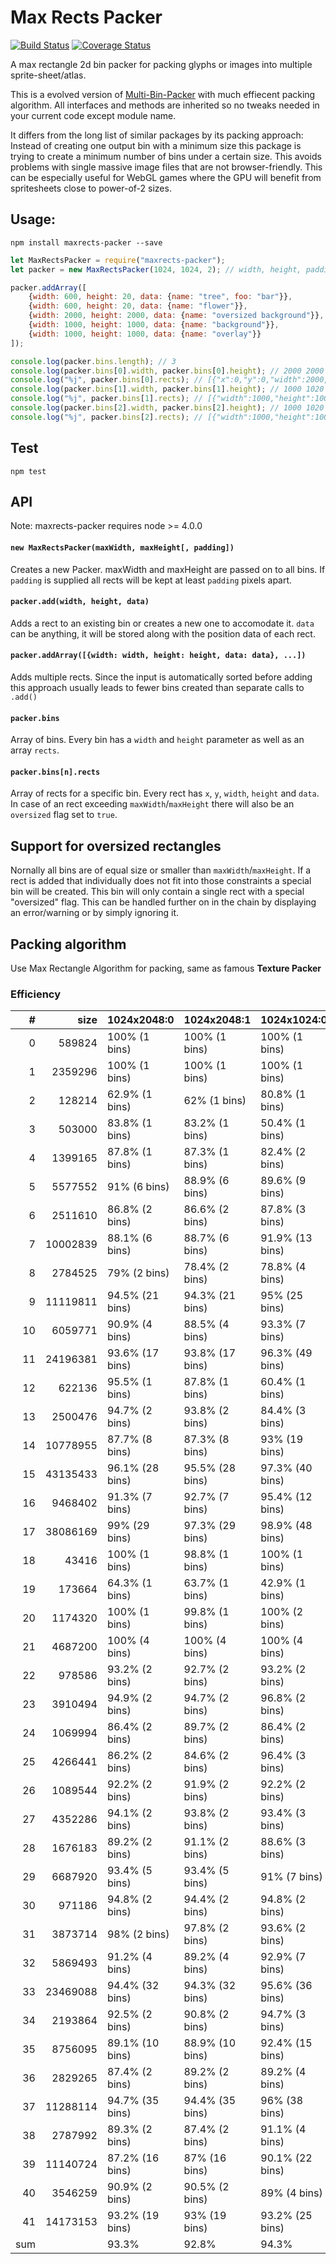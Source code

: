# Max Rects Packer
[![Build Status](https://travis-ci.org/soimy/maxrects-packer.svg?branch=master)](https://travis-ci.org/soimy/maxrects-packer)
[![Coverage Status](https://coveralls.io/repos/github/soimy/maxrects-packer/badge.svg?branch=master)](https://coveralls.io/github/soimy/maxrects-packer?branch=master)

A max rectangle 2d bin packer for packing glyphs or images into multiple sprite-sheet/atlas.

This is a evolved version of [Multi-Bin-Packer](https://github.com/marekventur/multi-bin-packer) with much effiecent packing algorithm. All interfaces and methods are inherited so no tweaks needed in your current code except module name.

It differs from the long list of similar packages by its packing approach: Instead of creating one output bin with a minimum size this package is trying to create a minimum number of bins under a certain size. This avoids problems with single massive image files that are not browser-friendly. This can be especially useful for WebGL games where the GPU will benefit from spritesheets close to power-of-2 sizes.

## Usage:
```
npm install maxrects-packer --save
```

```javascript
let MaxRectsPacker = require("maxrects-packer");
let packer = new MaxRectsPacker(1024, 1024, 2); // width, height, padding

packer.addArray([
    {width: 600, height: 20, data: {name: "tree", foo: "bar"}},
    {width: 600, height: 20, data: {name: "flower"}},
    {width: 2000, height: 2000, data: {name: "oversized background"}},
    {width: 1000, height: 1000, data: {name: "background"}},
    {width: 1000, height: 1000, data: {name: "overlay"}}
]);

console.log(packer.bins.length); // 3
console.log(packer.bins[0].width, packer.bins[0].height); // 2000 2000
console.log("%j", packer.bins[0].rects); // [{"x":0,"y":0,"width":2000,"height":2000,"data":{"name":"oversized background"},"oversized":true}]
console.log(packer.bins[1].width, packer.bins[1].height); // 1000 1020
console.log("%j", packer.bins[1].rects); // [{"width":1000,"height":1000,"x":0,"y":0,"data":{"name":"background"}},{"width":600,"height":20,"x":0,"y":1000,"data":{"name":"tree","foo":"bar"}}]
console.log(packer.bins[2].width, packer.bins[2].height); // 1000 1020
console.log("%j", packer.bins[2].rects); // [{"width":1000,"height":1000,"x":0,"y":0,"data":{"name":"overlay"}},{"width":600,"height":20,"x":0,"y":1000,"data":{"name":"flower"}}]
```

## Test
```
npm test
```

## API

Note: maxrects-packer requires node >= 4.0.0

#### ```new MaxRectsPacker(maxWidth, maxHeight[, padding])```
Creates a new Packer. maxWidth and maxHeight are passed on to all bins. If ```padding``` is supplied all rects will be kept at least ```padding``` pixels apart.

#### ```packer.add(width, height, data)```
Adds a rect to an existing bin or creates a new one to accomodate it. ```data``` can be anything, it will be stored along with the position data of each rect.

#### ```packer.addArray([{width: width, height: height, data: data}, ...])```
Adds multiple rects. Since the input is automatically sorted before adding this approach usually leads to fewer bins created than separate calls to ```.add()```

#### ```packer.bins```
Array of bins. Every bin has a ```width``` and ```height``` parameter as well as an array ```rects```.

#### ```packer.bins[n].rects```
Array of rects for a specific bin. Every rect has ```x```, ```y```, ```width```, ```height``` and ```data```. In case of an rect exceeding ```maxWidth```/```maxHeight``` there will also be an ```oversized``` flag set to ```true```.

## Support for oversized rectangles
Nornally all bins are of equal size or smaller than ```maxWidth```/```maxHeight```. If a rect is added that individually does not fit into those constraints a special bin will be created. This bin will only contain a single rect with a special "oversized" flag. This can be handled further on in the chain by displaying an error/warning or by simply ignoring it.

## Packing algorithm
Use Max Rectangle Algorithm for packing, same as famous **Texture Packer**
  
### Efficiency

|  #  |   size   |   1024x2048:0   |   1024x2048:1   |   1024x1024:0   |   1024x1024:1   |   2048:2048:1   |
| ---:| ---:     | :---            | :---            | :---            | :---            | :---            |
|   0 |   589824 | 100% (1 bins)   | 100% (1 bins)   | 100% (1 bins)   | 100% (1 bins)   | 100% (1 bins)   |
|   1 |  2359296 | 100% (1 bins)   | 100% (1 bins)   | 100% (1 bins)   | 100% (1 bins)   | 100% (1 bins)   |
|   2 |   128214 | 62.9% (1 bins)  | 62% (1 bins)    | 80.8% (1 bins)  | 79.6% (1 bins)  | 79.6% (1 bins)  |
|   3 |   503000 | 83.8% (1 bins)  | 83.2% (1 bins)  | 50.4% (1 bins)  | 49.9% (1 bins)  | 80.3% (1 bins)  |
|   4 |  1399165 | 87.8% (1 bins)  | 87.3% (1 bins)  | 82.4% (2 bins)  | 81.1% (2 bins)  | 72.2% (1 bins)  |
|   5 |  5577552 | 91% (6 bins)    | 88.9% (6 bins)  | 89.6% (9 bins)  | 88.8% (9 bins)  | 84.3% (2 bins)  |
|   6 |  2511610 | 86.8% (2 bins)  | 86.6% (2 bins)  | 87.8% (3 bins)  | 87.2% (3 bins)  | 80% (1 bins)    |
|   7 | 10002839 | 88.1% (6 bins)  | 88.7% (6 bins)  | 91.9% (13 bins) | 91.7% (13 bins) | 86.8% (3 bins)  |
|   8 |  2784525 | 79% (2 bins)    | 78.4% (2 bins)  | 78.8% (4 bins)  | 80.7% (4 bins)  | 82.6% (1 bins)  |
|   9 | 11119811 | 94.5% (21 bins) | 94.3% (21 bins) | 95% (25 bins)   | 95% (25 bins)   | 79.5% (4 bins)  |
|  10 |  6059771 | 90.9% (4 bins)  | 88.5% (4 bins)  | 93.3% (7 bins)  | 94.9% (7 bins)  | 90.6% (2 bins)  |
|  11 | 24196381 | 93.6% (17 bins) | 93.8% (17 bins) | 96.3% (49 bins) | 96.1% (49 bins) | 93.3% (7 bins)  |
|  12 |   622136 | 95.5% (1 bins)  | 87.8% (1 bins)  | 60.4% (1 bins)  | 60.2% (1 bins)  | 79.4% (1 bins)  |
|  13 |  2500476 | 94.7% (2 bins)  | 93.8% (2 bins)  | 84.4% (3 bins)  | 83.7% (3 bins)  | 60.8% (1 bins)  |
|  14 | 10778955 | 87.7% (8 bins)  | 87.3% (8 bins)  | 93% (19 bins)   | 93.9% (19 bins) | 89.9% (3 bins)  |
|  15 | 43135433 | 96.1% (28 bins) | 95.5% (28 bins) | 97.3% (40 bins) | 97.2% (40 bins) | 92% (19 bins)   |
|  16 |  9468402 | 91.3% (7 bins)  | 92.7% (7 bins)  | 95.4% (12 bins) | 95.4% (12 bins) | 77.7% (3 bins)  |
|  17 | 38086169 | 99% (29 bins)   | 97.3% (29 bins) | 98.9% (48 bins) | 98.6% (47 bins) | 95.9% (12 bins) |
|  18 |    43416 | 100% (1 bins)   | 98.8% (1 bins)  | 100% (1 bins)   | 98.8% (1 bins)  | 98.8% (1 bins)  |
|  19 |   173664 | 64.3% (1 bins)  | 63.7% (1 bins)  | 42.9% (1 bins)  | 42.4% (1 bins)  | 99.4% (1 bins)  |
|  20 |  1174320 | 100% (1 bins)   | 99.8% (1 bins)  | 100% (2 bins)   | 99.9% (2 bins)  | 66.5% (1 bins)  |
|  21 |  4687200 | 100% (4 bins)   | 100% (4 bins)   | 100% (4 bins)   | 100% (4 bins)   | 99.9% (2 bins)  |
|  22 |   978586 | 93.2% (2 bins)  | 92.7% (2 bins)  | 93.2% (2 bins)  | 92.7% (2 bins)  | 76% (1 bins)    |
|  23 |  3910494 | 94.9% (2 bins)  | 94.7% (2 bins)  | 96.8% (2 bins)  | 97.8% (2 bins)  | 90.3% (2 bins)  |
|  24 |  1069994 | 86.4% (2 bins)  | 89.7% (2 bins)  | 86.4% (2 bins)  | 89.7% (2 bins)  | 83.7% (1 bins)  |
|  25 |  4266441 | 86.2% (2 bins)  | 84.6% (2 bins)  | 96.4% (3 bins)  | 96.3% (3 bins)  | 86.3% (2 bins)  |
|  26 |  1089544 | 92.2% (2 bins)  | 91.9% (2 bins)  | 92.2% (2 bins)  | 91.9% (2 bins)  | 84.4% (1 bins)  |
|  27 |  4352286 | 94.1% (2 bins)  | 93.8% (2 bins)  | 93.4% (3 bins)  | 93.4% (3 bins)  | 92% (2 bins)    |
|  28 |  1676183 | 89.2% (2 bins)  | 91.1% (2 bins)  | 88.6% (3 bins)  | 86.9% (3 bins)  | 79.5% (1 bins)  |
|  29 |  6687920 | 93.4% (5 bins)  | 93.4% (5 bins)  | 91% (7 bins)    | 90.9% (7 bins)  | 89% (3 bins)    |
|  30 |   971186 | 94.8% (2 bins)  | 94.4% (2 bins)  | 94.8% (2 bins)  | 94.4% (2 bins)  | 75.5% (1 bins)  |
|  31 |  3873714 | 98% (2 bins)    | 97.8% (2 bins)  | 93.6% (2 bins)  | 95.1% (2 bins)  | 95.5% (2 bins)  |
|  32 |  5869493 | 91.2% (4 bins)  | 89.2% (4 bins)  | 92.9% (7 bins)  | 92.5% (7 bins)  | 88.4% (2 bins)  |
|  33 | 23469088 | 94.4% (32 bins) | 94.3% (32 bins) | 95.6% (36 bins) | 95.7% (36 bins) | 92.5% (7 bins)  |
|  34 |  2193864 | 92.5% (2 bins)  | 90.8% (2 bins)  | 94.7% (3 bins)  | 90.4% (3 bins)  | 81% (1 bins)    |
|  35 |  8756095 | 89.1% (10 bins) | 88.9% (10 bins) | 92.4% (15 bins) | 91% (15 bins)   | 93.9% (3 bins)  |
|  36 |  2829265 | 87.4% (2 bins)  | 89.2% (2 bins)  | 89.2% (4 bins)  | 89.2% (4 bins)  | 89.5% (1 bins)  |
|  37 | 11288114 | 94.7% (35 bins) | 94.4% (35 bins) | 96% (38 bins)   | 95.8% (38 bins) | 90.8% (4 bins)  |
|  38 |  2787992 | 89.3% (2 bins)  | 87.4% (2 bins)  | 91.1% (4 bins)  | 90.6% (4 bins)  | 87.7% (1 bins)  |
|  39 | 11140724 | 87.2% (16 bins) | 87% (16 bins)   | 90.1% (22 bins) | 91% (22 bins)   | 90% (4 bins)    |
|  40 |  3546259 | 90.9% (2 bins)  | 90.5% (2 bins)  | 89% (4 bins)    | 88.5% (4 bins)  | 85.4% (1 bins)  |
|  41 | 14173153 | 93.2% (19 bins) | 93% (19 bins)   | 93.2% (25 bins) | 93.5% (25 bins) | 92.6% (4 bins)  |
| sum |          | 93.3%           | 92.8%           | 94.3%           | 94.3%           | 89.6%           |
